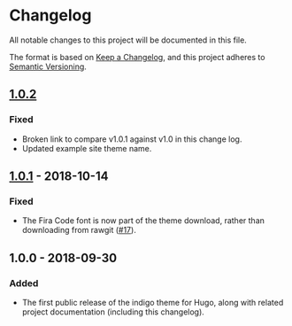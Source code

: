 # Changelog
All notable changes to this project will be documented in this file.

The format is based on [Keep a Changelog](https://keepachangelog.com/en/1.0.0/),
and this project adheres to [Semantic Versioning](https://semver.org/spec/v2.0.0.html).

## [1.0.2]
### Fixed
- Broken link to compare v1.0.1 against v1.0 in this change log.
- Updated example site theme name.

## [1.0.1] - 2018-10-14
### Fixed
- The Fira Code font is now part of the theme download, rather than downloading from rawgit ([#17](https://github.com/AngeloStavrow/indigo/issues/17)).

## 1.0.0 - 2018-09-30
### Added
- The first public release of the indigo theme for Hugo, along with related project documentation (including this changelog).

[1.0.2]: https://github.com/AngeloStavrow/indigo/compare/v1.0.1...v1.0.2
[1.0.1]: https://github.com/AngeloStavrow/indigo/compare/v1.0...v1.0.1